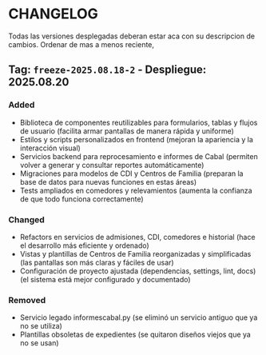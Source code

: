 # CHANGELOG
Todas las versiones desplegadas deberan estar aca con su descripcion de cambios. Ordenar de mas a menos reciente,

## Tag: `freeze-2025.08.18-2` - Despliegue: 2025.08.20
### Added
- Biblioteca de componentes reutilizables para formularios, tablas y flujos de usuario 
    (facilita armar pantallas de manera rápida y uniforme)
- Estilos y scripts personalizados en frontend 
    (mejoran la apariencia y la interacción visual)
- Servicios backend para reprocesamiento e informes de Cabal 
    (permiten volver a generar y consultar reportes automáticamente)
- Migraciones para modelos de CDI y Centros de Familia 
    (preparan la base de datos para nuevas funciones en estas áreas)
- Tests ampliados en comedores y relevamientos 
    (aumenta la confianza de que todo funciona correctamente)
### Changed
- Refactors en servicios de admisiones, CDI, comedores e historial 
    (hace el desarrollo más eficiente y ordenado)
- Vistas y plantillas de Centros de Familia reorganizadas y simplificadas 
    (las pantallas son más claras y fáciles de usar)
- Configuración de proyecto ajustada (dependencias, settings, lint, docs) 
    (el sistema está mejor configurado y documentado)
### Removed
- Servicio legado informescabal.py 
    (se eliminó un servicio antiguo que ya no se utiliza)
- Plantillas obsoletas de expedientes 
    (se quitaron diseños viejos que ya no se usan)
